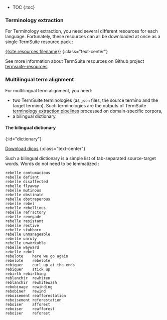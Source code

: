 * TOC
{:toc}

### Terminology extraction

For Terminology extraction, you need several different resources for each language. Fortunately, these resources can all be downloaded at once as a single TermSuite resource pack :

<a href="{{site.resources.jar}}" class="btn btn-success" role="button">{{site.resources.filename}}</a>
{:class="text-center"}

See more information about TermSuite resources on Github project [termsuite-resources](https://github.com/termsuite/termsuite-resources).

### Multilingual term alignment

For multilingual term alignment, you need:

 * two TermSuite terminologies (as `json` files, the source termino and the target termino). Such terminologies are the outputs of TermSuite [terminology extraction pipelines](/documentation/command-line-api/#termino) processed on domain-specific corpora,
 * a bilingual dictionary.

#### The bilingual dictionary
{:id="dictionary"}

<a href="{{site.dicos.zip}}" class="btn btn-success" role="button">Download dicos</a>
{:class="text-center"}

Such a bilingual dictionary is a simple list of tab-separated source-target words. Words do not need to be lemmatized :

~~~
rebelle	contumacious
rebelle	defiant
rebelle	disaffected
rebelle	flyaway
rebelle	mutinous
rebelle	obstinate
rebelle	obstreperous
rebelle	rebel
rebelle	rebellious
rebelle	refractory
rebelle	renegade
rebelle	resistant
rebelle	restive
rebelle	stubborn
rebelle	unmanageable
rebelle	unruly
rebelle	unworkable
rebelle	wayward
rebelle	rebel
rebelote	here we go again
rebelote	rebelote
rebiquer	curl up at the ends
rebiquer	stick up
rebirth	rebirthing
reblanchir	rewhiten
reblanchir	rewhitewash
rebobinage	rewinding
rebobiner	rewind
reboisement	reafforestation
reboisement	reforestation
reboiser	afforest
reboiser	reafforest
reboiser	reforest
~~~
